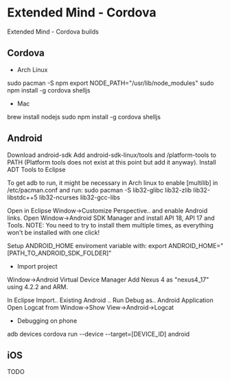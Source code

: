 Extended Mind - Cordova
========================

Extended Mind - Cordova builds

Cordova
-------

* Arch Linux

sudo pacman -S npm
export NODE_PATH="/usr/lib/node_modules"
sudo npm install -g cordova shelljs

* Mac

brew install nodejs
sudo npm install -g cordova shelljs

Android
-------

Download android-sdk
Add android-sdk-linux/tools and /platform-tools to PATH (Platform tools does not exist at this point but add it anyway).
Install ADT Tools to Eclipse

To get adb to run, it might be necessary in Arch linux to enable [multilib] in /etc/pacman.conf and run:
sudo pacman -S lib32-glibc lib32-zlib lib32-libstdc++5 lib32-ncurses lib32-gcc-libs

Open in Eclipse Window->Customize Perspective.. and enable Android links.
Open Window->Android SDK Manager and install API 18, API 17 and Tools.
NOTE: You need to try to install them multiple times, as everything won't be installed with one click!

Setup ANDROID_HOME enviroment variable with:
export ANDROID_HOME="[PATH_TO_ANDROID_SDK_FOLDER]"

* Import project

Window->Android Virtual Device Manager
Add Nexus 4 as "nexus4_17" using 4.2.2 and ARM.

In Eclipse Import.. Existing Android ..
Run Debug as.. Android Application
Open Logcat from Window->Show View->Android->Logcat


* Debugging on phone

adb devices
cordova run --device --target=[DEVICE_ID] android

iOS
---

TODO
